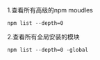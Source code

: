 1.查看所有高级的npm moudles

```
npm list --depth=0
```
 
2.查看所有全局安装的模块
```
npm list --depth=0 -global
```

